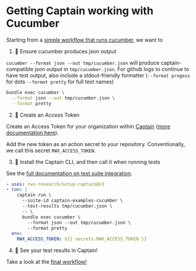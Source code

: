 # Getting Captain working with Cucumber

Starting from a [simple workflow that runs cucumber][workflow-before-captain], we want to

1. 🧪 Ensure cucumber produces json output

`cucumber --format json --out tmp/cucumber.json` will produce captain-compatible json output in `tmp/cucumber.json`.
For github logs to continue to have test output, also include a stdout-friendly formatter (`--format progess` for dots
`--format pretty` for full test names)

```sh
bundle exec cucumber \
  --format json --out tmp/cucumber.json \
  --format pretty
```

2. 🔐 Create an Access Token

Create an Access Token for your organization within [Captain][captain] ([more documentation here][create-access-token]).

Add the new token as an action secret to your repository. Conventionally, we call this secret `RWX_ACCESS_TOKEN`.

3. 💌 Install the Captain CLI, and then call it when running tests

See the [full documentation on test suite integration][test-suite-integration].

```yaml
- uses: rwx-research/setup-captain@v1
- run: |
    captain run \
      --suite-id captain-examples-cucumber \
      --test-results tmp/cucumber.json \
      -- \
      bundle exec cucumber \
        --format json --out tmp/cucumber.json \
        --format pretty
  env:
    RWX_ACCESS_TOKEN: ${{ secrets.RWX_ACCESS_TOKEN }}
```

4. 🎉 See your test results in Captain!

Take a look at the [final workflow!][workflow-with-captain]

[workflow-before-captain]: https://github.com/captain-examples/cucumber-ruby/blob/basic-workflow/.github/workflows/ci.yml
[captain]: https://captain.build/_/organizations
[create-access-token]: https://www.rwx.com/docs/access-tokens
[workflow-with-captain]: https://github.com/captain-examples/cucumber-ruby/blob/main/.github/workflows/ci.yml
[test-suite-integration]: https://www.rwx.com/captain/docs/test-suite-integration
